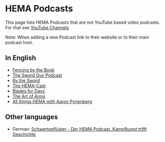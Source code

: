 # HEMA Podcasts
This page lists HEMA Podcasts that are not YouTube based video podcasts. For that see [YouTube Channels](youtube-channels.md)

Note: When adding a new Podcast link to their website or to their main podcast host.

## In English
- [Fencing by the Book](https://fencingbythebook.podbean.com/)
- [The Sword Guy Podcast](https://theswordguy.podbean.com/)
- [By the Sword](https://open.spotify.com/show/3TXDPO19o0zm0Re3xTxyxe)
- [The HEMA-Cast](https://hemacast.libsyn.com/)
- [Blades for Dayz](https://www.academyofsteel.com/series/blades-for-dayz/)
- [The Art of Arms](https://joshuadwiest.podbean.com/)
- [All things HEMA with Aaron Pynenberg](https://open.spotify.com/show/4P3uuPy2Kyy65YIbdZxkP5)

## Other languages
- German: [Schwertgeflüster - Der HEMA Podcast. Kampfkunst trifft Geschichte](https://www.schwertgefluester.de/)
